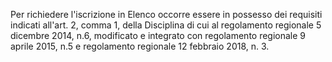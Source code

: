 Per richiedere l'iscrizione in Elenco occorre essere in possesso dei requisiti indicati all'art. 2, comma 1, della Disciplina di cui al regolamento regionale 5 dicembre 2014, n.6, modificato e integrato con regolamento regionale 9 aprile 2015, n.5 e regolamento regionale 12 febbraio 2018, n. 3.
